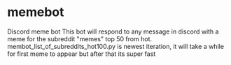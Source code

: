# memebot
Discord meme bot
This bot will respond to any message in discord with a meme for the subreddit "memes" top 50 from hot.
membot_list_of_subreddits_hot100.py is newest iteration, it will take a while for  first meme to appear but after that its super fast
